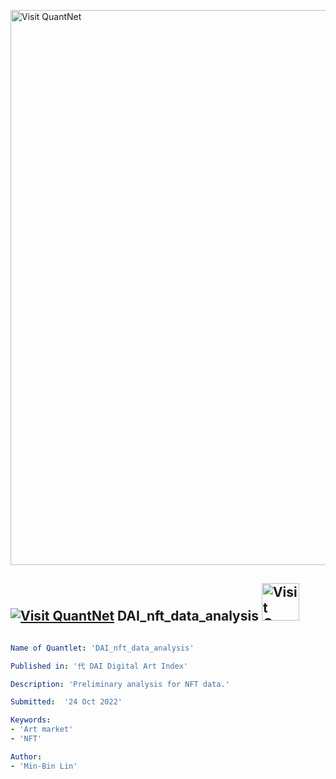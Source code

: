 [<img src="https://github.com/QuantLet/Styleguide-and-FAQ/blob/master/pictures/banner.png" width="888" alt="Visit QuantNet">](http://quantlet.de/)

## [<img src="https://github.com/QuantLet/Styleguide-and-FAQ/blob/master/pictures/qloqo.png" alt="Visit QuantNet">](http://quantlet.de/) **DAI_nft_data_analysis** [<img src="https://github.com/QuantLet/Styleguide-and-FAQ/blob/master/pictures/QN2.png" width="60" alt="Visit QuantNet 2.0">](http://quantlet.de/)

```yaml

Name of Quantlet: 'DAI_nft_data_analysis'

Published in: '代 DAI Digital Art Index'

Description: 'Preliminary analysis for NFT data.'

Submitted:  '24 Oct 2022'

Keywords: 
- 'Art market'
- 'NFT'

Author: 
- 'Min-Bin Lin'
```